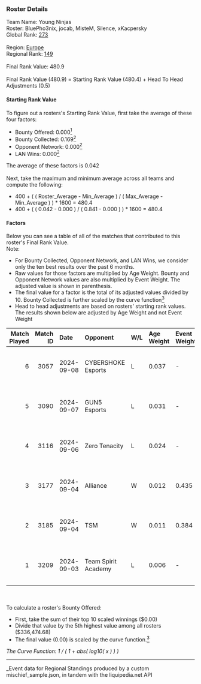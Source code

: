 ### Roster Details<br />
Team Name: Young Ninjas<br />
Roster: BluePho3nix, jocab, MisteM, Silence, xKacpersky<br />
Global Rank: [273](../../standings_global_2025_03_01.md)<br />
<br />
Region: [Europe]( ../../standings_europe_2025_03_01.md)<br />
Regional Rank: [149]( ../../standings_europe_2025_03_01.md)<br />
<br />
Final Rank Value:  480.9<br />
<br />
Final Rank Value (480.9) = Starting Rank Value (480.4) + Head To Head Adjustments (0.5)<br />

#### Starting Rank Value<br />
To figure out a rosters's Starting Rank Value, first take the average of these four factors:<br />
- Bounty Offered: 0.000[<sup>1</sup>](#table2)
- Bounty Collected: 0.169[<sup>2</sup>](#table1)
- Opponent Network: 0.000[<sup>2</sup>](#table1)
- LAN Wins: 0.000[<sup>2</sup>](#table1)

The average of these factors is 0.042<br />
<br />
Next, take the maximum and minimum average across all teams and compute the following:<br />
- 400 + ( ( Roster_Average - Min_Average ) / ( Max_Average - Min_Average ) ) * 1600 = 480.4
- 400 + ( ( 0.042 - 0.000 ) / ( 0.841 - 0.000 ) ) * 1600 = 480.4


#### Factors<br />
Below you can see a table of all of the matches that contributed to this roster's Final Rank Value.<br />
Note:<br />

- For Bounty Collected, Opponent Network, and LAN Wins, we consider only the ten best results over the past 6 months.
- Raw values for those factors are multiplied by Age Weight. Bounty and Opponent Network values are also multiplied by Event Weight. The adjusted value is shown in parenthesis.
- The final value for a factor is the total of its adjusted values divided by 10. Bounty Collected is further scaled by the curve function[<sup>3</sup>](#curveFunction)
- Head to head adjustments are based on rosters' starting rank values. The results shown below are adjusted by Age Weight and not Event Weight
<span id="table1"></span><br />


| Match Played | Match ID | Date       | Opponent            | W/L | Age Weight | Event Weight | Bounty Collected | Opponent Network | LAN Wins  | H2H Adj. | Roster                                          |
| -: | -: | :- | :- | :- | :- | :- | :- | :- | :- | -: | :- |
|            6 |     3057 | 2024-09-08 | CYBERSHOKE Esports  | L   | 0.037      | -            | -                | -                | -         |    -0.06 | BluePho3nix, jocab, MisteM, Silence, xKacpersky |
|            5 |     3090 | 2024-09-07 | GUN5 Esports        | L   | 0.031      | -            | -                | -                | -         |    -0.04 | BluePho3nix, jocab, MisteM, Silence, xKacpersky |
|            4 |     3116 | 2024-09-06 | Zero Tenacity       | L   | 0.024      | -            | -                | -                | -         |    -0.07 | BluePho3nix, jocab, MisteM, Silence, xKacpersky |
|            3 |     3177 | 2024-09-04 | Alliance            | W   | 0.012      | 0.435        | 0.015 (0.000)    | 0.595 (0.003)    | 0 (0.000) |     0.36 | BluePho3nix, jocab, MisteM, Silence, xKacpersky |
|            2 |     3185 | 2024-09-04 | TSM                 | W   | 0.011      | 0.384        | 0.009 (0.000)    | 0.167 (0.001)    | 0 (0.000) |     0.28 | BluePho3nix, jocab, MisteM, Silence, xKacpersky |
|            1 |     3209 | 2024-09-03 | Team Spirit Academy | L   | 0.006      | -            | -                | -                | -         |    -0.01 | BluePho3nix, jocab, MisteM, Silence, xKacpersky |

<br />
<span id="table2"></span><br />
To calculate a roster's Bounty Offered:<br />

- First, take the sum of their top 10 scaled winnings ($0.00)
- Divide that value by the 5th highest value among all rosters ($336,474.68)
- The final value (0.00) is scaled by the curve function.[<sup>3</sup>](#curveFunction)

<span id="curveFunction"></span>_The Curve Function: 1 / ( 1 + abs( log10( x ) ) )_<br />

---
_Event data for Regional Standings produced by a custom mischief_sample.json, in tandem with the liquipedia.net API<br />
